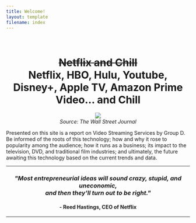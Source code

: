 ```yaml
---
title: Welcome!
layout: template
filename: index
--- 
```

<br>
<p align="center">
<script type="text/javascript">
//Specify the slider's width (in pixels)
var sliderwidth="730px"
//Specify the slider's height
var sliderheight="180px"
//Specify the slider's slide speed (larger is faster 1-10)
var slidespeed=2
//configure background color:
slidebgcolor="#FFFFFF"

//Specify the slider's images
var leftrightslide=new Array()
var finalslide=''
leftrightslide[0]='<a href="https://imcrisanto.github.io/mms142-groupd-2020/history"><img src="https://i.imgur.com/aQK5fWh.png" border=1 alt="History"></a>'
leftrightslide[1]='<a href="https://imcrisanto.github.io/mms142-groupd-2020/business"><img src="https://i.imgur.com/OnNCTXr.png.png" border=1 alt="Business"></a>'
leftrightslide[2]='<a href="https://imcrisanto.github.io/mms142-groupd-2020/popularity"><img src="https://i.imgur.com/1499QRZ.png" border=1 alt="Popularity"></a>'
leftrightslide[3]='<a href="https://imcrisanto.github.io/mms142-groupd-2020/impact"><img src="https://i.imgur.com/Htp5jhs.png" border=1 alt="Impact"></a>'
leftrightslide[4]='<a href="https://imcrisanto.github.io/mms142-groupd-2020/future"><img src="https://i.imgur.com/7ZcoFz9.png" border=1 alt="Future"></a>'
//Specify gap between each image (use HTML):
var imagegap=" "

//Specify pixels gap between each slideshow rotation (use integer):
var slideshowgap=5

////NO NEED TO EDIT BELOW THIS LINE////////////

var copyspeed=slidespeed
leftrightslide='<nobr>'+leftrightslide.join(imagegap)+'</nobr>'
var iedom=document.all||document.getElementById
if (iedom)
document.write('<span id="temp" style="visibility:hidden;position:absolute;top:-100px;left:-9000px">'+leftrightslide+'</span>')
var actualwidth=''
var cross_slide, ns_slide

function fillup(){
if (iedom){
cross_slide=document.getElementById? document.getElementById("test2") : document.all.test2
cross_slide2=document.getElementById? document.getElementById("test3") : document.all.test3
cross_slide.innerHTML=cross_slide2.innerHTML=leftrightslide
actualwidth=document.all? cross_slide.offsetWidth : document.getElementById("temp").offsetWidth
cross_slide2.style.left=actualwidth+slideshowgap+"px"
}
else if (document.layers){
ns_slide=document.ns_slidemenu.document.ns_slidemenu2
ns_slide2=document.ns_slidemenu.document.ns_slidemenu3
ns_slide.document.write(leftrightslide)
ns_slide.document.close()
actualwidth=ns_slide.document.width
ns_slide2.left=actualwidth+slideshowgap
ns_slide2.document.write(leftrightslide)
ns_slide2.document.close()
}
lefttime=setInterval("slideleft()",30)
}
window.onload=fillup

function slideleft(){
if (iedom){
if (parseInt(cross_slide.style.left)>(actualwidth*(-1)+8))
cross_slide.style.left=parseInt(cross_slide.style.left)-copyspeed+"px"
else
cross_slide.style.left=parseInt(cross_slide2.style.left)+actualwidth+slideshowgap+"px"

if (parseInt(cross_slide2.style.left)>(actualwidth*(-1)+8))
cross_slide2.style.left=parseInt(cross_slide2.style.left)-copyspeed+"px"
else
cross_slide2.style.left=parseInt(cross_slide.style.left)+actualwidth+slideshowgap+"px"

}
else if (document.layers){
if (ns_slide.left>(actualwidth*(-1)+8))
ns_slide.left-=copyspeed
else
ns_slide.left=ns_slide2.left+actualwidth+slideshowgap

if (ns_slide2.left>(actualwidth*(-1)+8))
ns_slide2.left-=copyspeed
else
ns_slide2.left=ns_slide.left+actualwidth+slideshowgap
}
}


if (iedom||document.layers){
with (document){
document.write('<table border="0" cellspacing="0" cellpadding="0"><td>')
if (iedom){
write('<div style="position:relative;width:'+sliderwidth+';height:'+sliderheight+';overflow:hidden">')
write('<div style="position:absolute;width:'+sliderwidth+';height:'+sliderheight+';background-color:'+slidebgcolor+'" onMouseover="copyspeed=0" onMouseout="copyspeed=slidespeed">')
write('<div id="test2" style="position:absolute;left:0px;top:0px"></div>')
write('<div id="test3" style="position:absolute;left:-1000px;top:0px"></div>')
write('</div></div>')
}
else if (document.layers){
write('<ilayer width='+sliderwidth+' height='+sliderheight+' name="ns_slidemenu" bgColor='+slidebgcolor+'>')
write('<layer name="ns_slidemenu2" left=0 top=0 onMouseover="copyspeed=0" onMouseout="copyspeed=slidespeed"></layer>')
write('<layer name="ns_slidemenu3" left=0 top=0 onMouseover="copyspeed=0" onMouseout="copyspeed=slidespeed"></layer>')
write('</ilayer>')
}
document.write('</td></table>')
}
}
</script> 
</p>

<h1 align="center"> <strike> Netflix and Chill </strike> <br> Netflix, HBO, Hulu, Youtube, Disney+, Apple TV, Amazon Prime Video... and Chill </h1>

<p align="center">
  <img src="https://raw.githubusercontent.com/imcrisanto/mms-142/main/streaming-scrolling.gif" />
   <br>
  <em> Source: The Wall Street Journal </em>
</p>

Presented on this site is a report on Video Streaming Services by Group D. Be informed of the roots of this technology; how and why it rose to popularity among the audience; how it runs as a business; its impact to the television, DVD, and traditional film industries; and ultimately, the future awaiting this technology based on the current trends and data. 

*** 

<h3 align="center"> <i> "Most entrepreneurial ideas will sound crazy, stupid, and uneconomic, <br> and then they'll turn out to be right." </i> <br> <h4 align="center"> - Reed Hastings, CEO of Netflix </h4>  </h3> 

*** 
